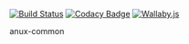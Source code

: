 [![Build Status](https://travis-ci.com/Anupheaus/anux-common.svg?branch=master)](https://travis-ci.com/Anupheaus/anux-common)
[![Codacy Badge](https://api.codacy.com/project/badge/Grade/dd0e0bd3a96247a5a78c02a812f949f8)](https://www.codacy.com/app/Anupheaus/anux-common?utm_source=github.com&amp;utm_medium=referral&amp;utm_content=Anupheaus/anux-common&amp;utm_campaign=Badge_Grade)
[![Wallaby.js](https://img.shields.io/badge/wallaby.js-configured-green.svg)](https://wallabyjs.com)

anux-common
